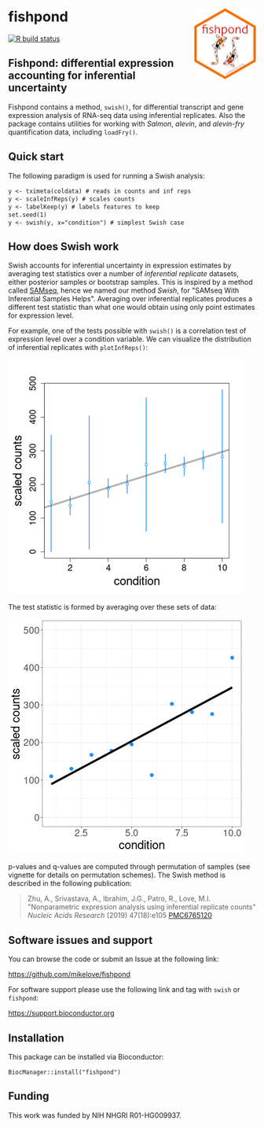 # fishpond <img id="fishpond_logo" src="man/figures/fishpond.png" align="right" width="125"/>

[![R build status](https://github.com/mikelove/fishpond/actions/workflows/check-bioc.yml/badge.svg)](https://github.com/mikelove/fishpond/actions/workflows/check-bioc.yml)

## Fishpond: differential expression accounting for inferential uncertainty

Fishpond contains a method, `swish()`, for differential transcript and
gene expression analysis of RNA-seq data using inferential replicates.
Also the package contains utilities for working with *Salmon*,
*alevin*, and *alevin-fry* quantification data, including
`loadFry()`.

## Quick start

The following paradigm is used for running a Swish analysis:

```
y <- tximeta(coldata) # reads in counts and inf reps
y <- scaleInfReps(y) # scales counts
y <- labelKeep(y) # labels features to keep
set.seed(1)
y <- swish(y, x="condition") # simplest Swish case
```

## How does Swish work

Swish accounts for inferential uncertainty in expression estimates
by averaging test statistics over a number of *inferential replicate*
datasets, either posterior samples or bootstrap samples. This is
inspired by a method called 
[SAMseq](https://www.ncbi.nlm.nih.gov/pmc/articles/PMC4605138/), 
hence we named our method *Swish*, for "SAMseq With Inferential
Samples Helps". Averaging over inferential replicates produces a
different test statistic than what one would obtain using only point
estimates for expression level.

For example, one of the tests possible with `swish()` is a correlation
test of expression level over a condition variable. We can visualize
the distribution of inferential replicates with `plotInfReps()`:

![](man/figures/plotInfReps.png)

The test statistic is formed by averaging over these sets of data:

![](man/figures/swish.gif)

p-values and q-values are computed through permutation of samples (see
vignette for details on permutation schemes). The Swish method is
described in the following publication:

> Zhu, A., Srivastava, A., Ibrahim, J.G., Patro, R., Love, M.I. 
> "Nonparametric expression analysis using inferential replicate counts" 
> *Nucleic Acids Research* (2019) 47(18):e105
> [PMC6765120](https://www.ncbi.nlm.nih.gov/pmc/articles/PMC6765120/)

## Software issues and support

You can browse the code or submit an Issue at the following link:

<https://github.com/mikelove/fishpond>

For software support please use the following link and tag with
`swish` or `fishpond`:

<https://support.bioconductor.org>

## Installation

This package can be installed via Bioconductor:

```
BiocManager::install("fishpond")
```

## Funding

This work was funded by NIH NHGRI R01-HG009937.
